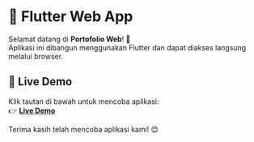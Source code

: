 # 🌟 Flutter Web App

Selamat datang di **Portofolio Web**! 🚀  
Aplikasi ini dibangun menggunakan Flutter dan dapat diakses langsung melalui browser.  

## 🔗 Live Demo  
Klik tautan di bawah untuk mencoba aplikasi:  
👉 [**Live Demo**](https://ahmadfikrias.dev/)  

Terima kasih telah mencoba aplikasi kami! 😊
